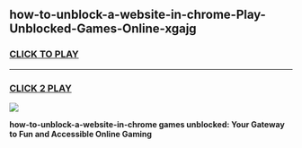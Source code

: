 
## how-to-unblock-a-website-in-chrome-Play-Unblocked-Games-Online-xgajg
<h3>
<a href="https://premium76.site?title=how-to-unblock-a-website-in-chrome&ref=25A">CLICK TO PLAY</a></h3>
<hr>

<h3>
<a href="https://premium76.site?title=how-to-unblock-a-website-in-chrome&ref=25A">CLICK 2 PLAY</a>
  
</h3>

<a href="https://premium76.site?title=how-to-unblock-a-website-in-chrome&ref=25A"><img src="https://clearcache.store/games.png"></a>


**how-to-unblock-a-website-in-chrome games unblocked: Your Gateway to Fun and Accessible Online Gaming**
